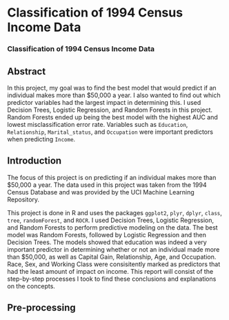 # Classification of 1994 Census Income Data
### Classification of 1994 Census Income Data

## Abstract

In this project, my goal was to find the best model that would predict if an individual makes more than $50,000 a year. I also wanted to find out which predictor variables had the largest impact in determining this. I used Decision Trees, Logistic Regression, and Random Forests in this project. Random Forests ended up being the best model with the highest AUC and lowest misclassification error rate. Variables such as `Education`, `Relationship`, `Marital_status`, and `Occupation` were important predictors when predicting `Income`. 
## Introduction

The focus of this project is on predicting if an individual makes more than $50,000 a year. The data used in this project was taken from the 1994 Census Database and was provided by the UCI Machine Learning Repository. 

This project is done in R and uses the packages `ggplot2`, `plyr`, `dplyr`, `class`, `tree`, `randomForest`, and `ROCR`. I used Decision Trees, Logistic Regression, and Random Forests to perform predictive modeling on the data. The best model was Random Forests, followed by Logistic Regression and then Decision Trees. The models showed that education was indeed a very important predictor in determining whether or not an individual made more than $50,000, as well as Capital Gain, Relationship, Age, and Occupation. Race, Sex, and Working Class were consisitently marked as predictors that had the least amount of impact on income. This report will consist of the step-by-step processes I took to find these conclusions and explanations on the concepts.

## Pre-processing
